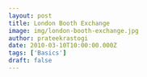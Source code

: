 ```yaml
---
layout: post
title: London Booth Exchange
image: img/london-booth-exchange.jpg
author: prateekrastogi
date: 2010-03-10T10:00:00.000Z
tags: ['Basics']
draft: false
---
```

